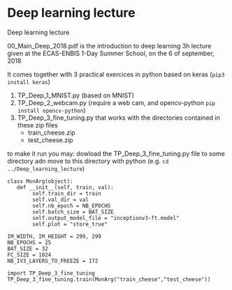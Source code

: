 # Deep learning lecture
Deep learning lecture

00_Main_Deep_2018.pdf
is the introduction to deep learning 3h lecture given at the ECAS-ENBIS 1-Day Summer School, on the 6 of september, 2018

It comes together with 3 practical exercices in python based on keras
(`pip3 install keras`)

1. TP_Deep_1_MNIST.py (based on MNIST)
2. TP_Deep_2_webcam.py (require a web cam, and opencv-python `pip install opencv-python`)
3. TP_Deep_3_fine_tuning.py
that works with the directories contained in these zip files
   - train_cheese.zip
   - test_cheese.zip

to make it run you may:
dowload the TP_Deep_3_fine_tuning.py file to some directory adn move to this directory with python (e.g. `cd ../Deep_learning_lecture`)

```
class MonArg(object):
   def __init__(self, train, val):
        self.train_dir = train
        self.val_dir = val
        self.nb_epoch = NB_EPOCHS
        self.batch_size = BAT_SIZE
        self.output_model_file = "inceptionv3-ft.model"
        self.plot = "store_true"
```
```
IM_WIDTH, IM_HEIGHT = 299, 299 
NB_EPOCHS = 25
BAT_SIZE = 32
FC_SIZE = 1024
NB_IV3_LAYERS_TO_FREEZE = 172
```
        
```
import TP_Deep_3_fine_tuning
TP_Deep_3_fine_tuning.train(MonArg("train_cheese","test_cheese"))
```

